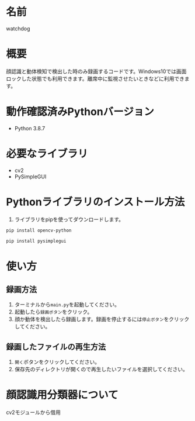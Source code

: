 # 名前

watchdog

# 概要

顔認識と動体検知で検出した時のみ録画するコードです。Windows10では画面ロックした状態でも利用できます。離席中に監視させたいときなどに利用できます。

# 動作確認済みPythonバージョン

* Python 3.8.7

# 必要なライブラリ

* cv2
* PySimpleGUI

# Pythonライブラリのインストール方法

1. ライブラリをpipを使ってダウンロードします。

```bash
pip install opencv-python
```

```bash
pip install pysimplegui
```

# 使い方

## 録画方法

1. ターミナルから`main.py`を起動してください。
2. 起動したら`録画ボタン`をクリック。
3. 顔か動体を検出したら録画します。録画を停止するには`停止ボタン`をクリックしてください。

## 録画したファイルの再生方法

1. `開く`ボタンをクリックしてください。
2. 保存先のディレクトリが開くので再生したいファイルを選択してください。

# 顔認識用分類器について
cv2モジュールから借用